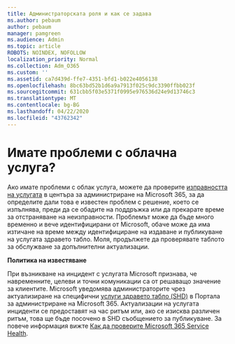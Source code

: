 ```yaml
---
title: Администраторската роля и как се задава
ms.author: pebaum
author: pebaum
manager: pamgreen
ms.audience: Admin
ms.topic: article
ROBOTS: NOINDEX, NOFOLLOW
localization_priority: Normal
ms.collection: Adm_O365
ms.custom: ''
ms.assetid: ca7d439d-ffe7-4351-bfd1-b022e4056138
ms.openlocfilehash: 8bc63bd52b1d6a9a7913f025c9dc3390ffbb023f
ms.sourcegitcommit: 631cbb5f03e5371f0995e976536d24e9d13746c3
ms.translationtype: MT
ms.contentlocale: bg-BG
ms.lasthandoff: 04/22/2020
ms.locfileid: "43762342"
---
```

# <a name="experiencing-problems-with-a-cloud-service"></a>Имате проблеми с облачна услуга?

Ако имате проблеми с облак услуга, можете да проверите [изправността на услугата](https://admin.microsoft.com/AdminPortal/Home#/servicehealth) в центъра за администриране на Microsoft 365, за да определите дали това е известен проблем с решение, което се изпълнява, преди да се обадите на поддръжка или да прекарате време за отстраняване на неизправности. Проблемът може да бъде много временно и вече идентифицирани от Microsoft, обаче може да има изтичане на време между идентифициране на издаване и публикуване на услугата здравето табло. Моля, продължете да проверявате таблото за обслужване за допълнителни актуализации.

**Политика на известяване**

При възникване на инцидент с услугата Microsoft признава, че навременните, целеви и точни комуникации са от решаващо значение за клиентите. Microsoft уведомява администраторите чрез актуализиране на специфични [услуги здравето табло (SHD)](https://admin.microsoft.com/AdminPortal/Home#/servicehealth) в Портала за администриране на Microsoft 365. Актуализации на услугата инциденти се предоставят на час ритъм или, ако се изисква различен ритъм, това ще бъде посочено в SHD съобщението за публикуване. За повече информация вижте [Как да проверите Microsoft 365 Service Health](https://docs.microsoft.com/office365/enterprise/view-service-health).

